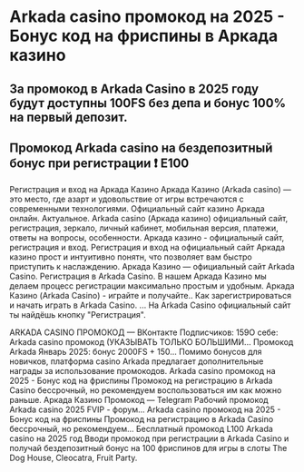 # Arkada casino промокод на 2025 - Бонус код на фриспины в Аркада казино 


## За промокод в Arkada Casino в 2025 году будут доступны 100FS без депа и бонус 100% на первый депозит.
## Промокод Arkada casino на бездепозитный бонус при регистрации ❗️ E100

 

Регистрация и вход на Аркада Казино Аркада Казино (Arkada casino) — это место, где азарт и удовольствие от игры встречаются с современными технологиями. Официальный сайт казино Аркада онлайн. Актуальное. Arkada casino (Аркада казино) официальный сайт, регистрация, зеркало, личный кабинет, мобильная версия, платежи, ответы на вопросы, особенности. Аркада казино - официальный сайт, регистрация и вход. Регистрация и вход на официальный сайт Аркада казино прост и интуитивно понятн, что позволяет вам быстро приступить к наслаждению. Аркада Казино — официальный сайт Arkada Casino. Регистрация в Arkada Casino. В нашем Аркада Казино мы делаем процесс регистрации максимально простым и удобным. Аркада Казино (Arkada Casino) - играйте и получайте.. Как зарегистрироваться и начать играть в Arkada Casino. ... На Arkada Casino официальный сайт ты найдёшь кнопку "Регистрация".


ARKADA CASINO ПРОМОКОД — ВКонтакте
Подписчиков: 159О себе: Arkada casino промокод (УКАЗЫВАТЬ ТОЛЬКО БОЛЬШИМИ...
Промокод Arkada Январь 2025: бонус 2000FS + 150...
Помимо бонусов для новичков, платформа casino Arkada предлагает дополнительные награды за использование промокодов.
Arkada casino промокод на 2025 - Бонус код на фриспины
Промокод на регистрацию в Arkada Casino бессрочный, но рекомендуем воспользоваться им как можно раньше.
Аркада Казино Промокод — Telegram
Рабочий промокод Arkada casino 2025 FVIP - форум...
Arkada casino промокод на 2025 - Бонус код на фриспины Промокод на регистрацию в Arkada Casino бессрочный, но рекомендуем...
Бесплатный промокод L100 Arkada casino на 2025 год
Вводи промокод при регистрации в Arkada Casino и получай бездепозитный бонус на 100 фриспинов для игры в слоты The Dog House, Cleocatra, Fruit Party.
